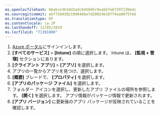```yaml
---
ms.openlocfilehash: 66abce3b3dd2adc645695c9aab5fe6729713bbdc
ms.sourcegitcommit: ebf72b038219904d6e7d20024b107f4aa68f57e6
ms.translationtype: HT
ms.contentlocale: ja-JP
ms.lasthandoff: 12/05/2019
ms.locfileid: "71301800"
---
```


1. [Azure ポータル](https://portal.azure.com)にサインインします。  
2. **[すべてのサービス]**  >  **[Intune]** の順に選択します。 Intune は、 **[監視 + 管理]** セクションにあります。  
3. **[クライアント アプリ]**  >  **[アプリ]** を選択します。
4. アプリの一覧からアプリを見つけ、選択します。  
5. **[概要]** ブレードで、 **[プロパティ]** を選択します。  
6. **[アプリのパッケージ ファイル]** を選択します。  
7. フォルダー アイコンを選択し、更新したアプリ ファイルの場所を参照します。 **[開く]** を選択します。 アプリ情報がパッケージ情報で更新されます。  
8. **[アプリ バージョン]** に更新後のアプリ パッケージが反映されていることを確認します。  
